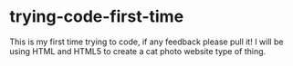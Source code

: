 # trying-code-first-time
This is my first time trying to code, if any feedback please pull it!
I will be using HTML and HTML5 to create a cat photo website type of thing.
